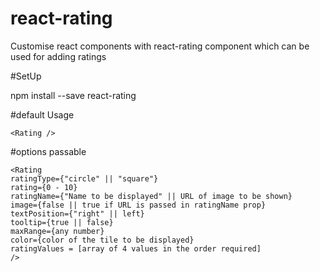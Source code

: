# react-rating

Customise react components with react-rating component which can be used for adding ratings

#SetUp

npm install --save react-rating

#default Usage

```
<Rating />
```

#options passable

```
<Rating
ratingType={"circle" || "square"}
rating={0 - 10}
ratingName={"Name to be displayed" || URL of image to be shown}
image={false || true if URL is passed in ratingName prop}
textPosition={"right" || left}
tooltip={true || false}
maxRange={any number}
color={color of the tile to be displayed}
ratingValues = [array of 4 values in the order required]
/>
```
